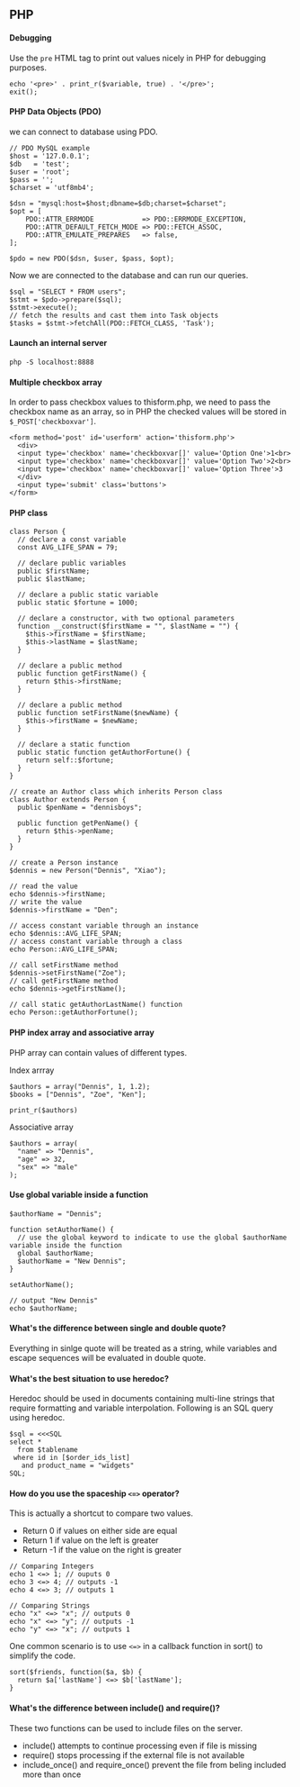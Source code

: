 ## PHP

#### Debugging

Use the `pre` HTML tag to print out values nicely in PHP for debugging purposes.

```
echo '<pre>' . print_r($variable, true) . '</pre>';
exit();
```

#### PHP Data Objects (PDO)

we can connect to database using PDO.

```
// PDO MySQL example
$host = '127.0.0.1';
$db   = 'test';
$user = 'root';
$pass = '';
$charset = 'utf8mb4';

$dsn = "mysql:host=$host;dbname=$db;charset=$charset";
$opt = [
    PDO::ATTR_ERRMODE            => PDO::ERRMODE_EXCEPTION,
    PDO::ATTR_DEFAULT_FETCH_MODE => PDO::FETCH_ASSOC,
    PDO::ATTR_EMULATE_PREPARES   => false,
];

$pdo = new PDO($dsn, $user, $pass, $opt);
```

Now we are connected to the database and can run our queries.

```
$sql = "SELECT * FROM users";
$stmt = $pdo->prepare($sql);
$stmt->execute();
// fetch the results and cast them into Task objects
$tasks = $stmt->fetchAll(PDO::FETCH_CLASS, 'Task');
```

#### Launch an internal server

```
php -S localhost:8888
```

#### Multiple checkbox array

In order to pass checkbox values to thisform.php, we need to pass the checkbox name as an array, so in PHP the checked values will be stored in `$_POST['checkboxvar']`.
```
<form method='post' id='userform' action='thisform.php'>
  <div>
  <input type='checkbox' name='checkboxvar[]' value='Option One'>1<br>
  <input type='checkbox' name='checkboxvar[]' value='Option Two'>2<br>
  <input type='checkbox' name='checkboxvar[]' value='Option Three'>3
  </div>
  <input type='submit' class='buttons'>
</form>
```

#### PHP class

```
class Person {
  // declare a const variable
  const AVG_LIFE_SPAN = 79;

  // declare public variables
  public $firstName;
  public $lastName;

  // declare a public static variable
  public static $fortune = 1000;

  // declare a constructor, with two optional parameters
  function __construct($firstName = "", $lastName = "") {
    $this->firstName = $firstName;
    $this->lastName = $lastName;
  }

  // declare a public method
  public function getFirstName() {
    return $this->firstName;
  }

  // declare a public method
  public function setFirstName($newName) {
    $this->firstName = $newName;
  }

  // declare a static function
  public static function getAuthorFortune() {
    return self::$fortune;
  }
}

// create an Author class which inherits Person class
class Author extends Person {
  public $penName = "dennisboys";

  public function getPenName() {
    return $this->penName;
  }
}

// create a Person instance
$dennis = new Person("Dennis", "Xiao");

// read the value
echo $dennis->firstName;
// write the value
$dennis->firstName = "Den";

// access constant variable through an instance
echo $dennis::AVG_LIFE_SPAN;
// access constant variable through a class 
echo Person::AVG_LIFE_SPAN;

// call setFirstName method
$dennis->setFirstName("Zoe");
// call getFirstName method
echo $dennis->getFirstName();

// call static getAuthorLastName() function
echo Person::getAuthorFortune();
```

#### PHP index array and associative array

PHP array can contain values of different types.

Index arrray
```
$authors = array("Dennis", 1, 1.2);
$books = ["Dennis", "Zoe", "Ken"];

print_r($authors)
```

Associative array
```
$authors = array(
  "name" => "Dennis",
  "age" => 32,
  "sex" => "male"
);
```

#### Use global variable inside a function

```
$authorName = "Dennis";

function setAuthorName() {
  // use the global keyword to indicate to use the global $authorName variable inside the function
  global $authorName;
  $authorName = "New Dennis";
}

setAuthorName();

// output "New Dennis"
echo $authorName;
```

#### What's the difference between single and double quote?

Everything in sinlge quote will be treated as a string, while variables and escape sequences will be evaluated in double quote.

#### What's the best situation to use heredoc?

Heredoc should be used in documents containing multi-line strings that require formatting and variable interpolation. Following is an SQL query using heredoc.

```
$sql = <<<SQL
select *
  from $tablename
 where id in [$order_ids_list]
   and product_name = "widgets"
SQL;
```
#### How do you use the spaceship `<=>` operator?

This is actually a shortcut to compare two values.

- Return 0 if values on either side are equal
- Return 1 if value on the left is greater
- Return -1 if the value on the right is greater

```
// Comparing Integers
echo 1 <=> 1; // ouputs 0
echo 3 <=> 4; // outputs -1
echo 4 <=> 3; // outputs 1

// Comparing Strings
echo "x" <=> "x"; // outputs 0
echo "x" <=> "y"; // outputs -1
echo "y" <=> "x"; // outputs 1
```
One common scenario is to use `<=>` in a callback function in sort() to simplify the code.
```
sort($friends, function($a, $b) {
  return $a['lastName'] <=> $b['lastName'];
}
```

#### What's the difference between include() and require()?

These two functions can be used to include files on the server.

- include() attempts to continue processing even if file is missing
- require() stops processing if the external file is not available
- include_once() and require_once() prevent the file from beling included more than once


